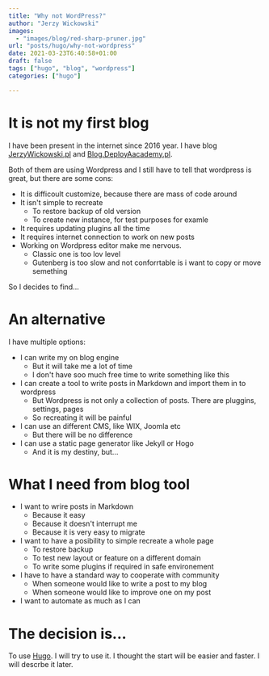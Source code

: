 ```yaml
---
title: "Why not WordPress?"
author: "Jerzy Wickowski"
images:
  - "images/blog/red-sharp-pruner.jpg"
url: "posts/hugo/why-not-wordpress"
date: 2021-03-23T6:40:58+01:00
draft: false
tags: ["hugo", "blog", "wordpress"]
categories: ["hugo"]

---
```


# It is not my first blog
I have been present in the internet since 2016 year. I have blog [JerzyWickowski.pl](https://jerzywickowski.pl) and [Blog.DeployAacademy.pl](https://blog.deployacademy.pl/). 

Both of them are using Wordpress and I still have to tell that wordpress is great, but there are some cons:
 * It is difficoult customize, because there are mass of code around
 * It isn't simple to recreate
   * To restore backup of old version
   * To create new instance, for test purposes for examle
 * It requires updating plugins all the time
 * It requires internet connection to work on new posts
 * Working on Wordpress editor make me nervous. 
   * Classic one is too lov level
   * Gutenberg is too slow and not conforrtable is i want to copy or move semething

So I decides to find... 

# An alternative
I have multiple options:
* I can write my on blog engine
  * But it will take me a lot of time
  * I don't have soo much free time to write something like this
* I can create a tool to write posts in Markdown and import them in to wordpress
  * But Wordpress is not only a collection of posts. There are pluggins, settings, pages
  * So recreating it will be painful
* I can use an different CMS, like WIX, Joomla etc
  * But there will be no difference
* I can use a static page generator like Jekyll or Hogo
  * And it is my destiny, but...

# What I need from blog tool
* I want to wrire posts in Markdown
  * Because it easy
  * Because it doesn't interrupt me
  * Because it is very easy to migrate
* I want to have a posibility to simple recreate a whole page
  * To restore backup
  * To test new layout or feature on a different domain
  * To write some plugins if required in safe environement
* I have to have a standard way to cooperate with community 
  * When someone would like to write a post to my blog
  * When someone would like to improve one on my post
* I want to automate as much as I can

# The decision is...
To use [Hugo](https://gohugo.io/). I will try to use it. I thought the start will be easier and faster. I will descrbe it later.

